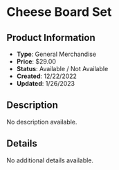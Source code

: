 # Cheese Board Set

## Product Information
- **Type**: General Merchandise
- **Price**: $29.00
- **Status**: Available / Not Available
- **Created**: 12/22/2022
- **Updated**: 1/26/2023

## Description
No description available.



## Details
No additional details available.
